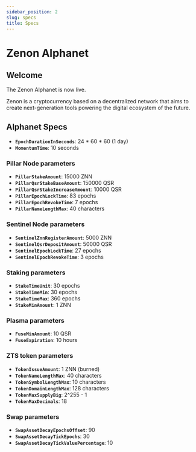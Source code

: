 ```yaml
---
sidebar_position: 2
slug: specs
title: Specs
---
```


# Zenon Alphanet

## Welcome

The Zenon Alphanet is now live.

Zenon is a cryptocurrency based on a decentralized network that aims to create next-generation tools powering the digital ecosystem of the future.

## Alphanet Specs
- **`EpochDurationInSeconds`**: 24 * 60 * 60 (1 day)
- **`MomentumTime`**: 10 seconds

### Pillar Node parameters
- **`PillarStakeAmount`**: 15000 ZNN
- **`PillarQsrStakeBaseAmount`**: 150000 QSR
- **`PillarQsrStakeIncreaseAmount`**: 10000 QSR
- **`PillarEpochLockTime`**: 83 epochs
- **`PillarEpochRevokeTime`**: 7 epochs
- **`PillarNameLengthMax`**: 40 characters

### Sentinel Node parameters
- **`SentinelZnnRegisterAmount`**: 5000 ZNN
- **`SentinelQsrDepositAmount`**: 50000 QSR
- **`SentinelEpochLockTime`**: 27 epochs
- **`SentinelEpochRevokeTime`**: 3 epochs

### Staking parameters
- **`StakeTimeUnit`**: 30 epochs
- **`StakeTimeMin`**: 30 epochs
- **`StakeTimeMax`**: 360 epochs
- **`StakeMinAmount`**: 1 ZNN

### Plasma parameters
- **`FuseMinAmount`**: 10 QSR
- **`FuseExpiration`**: 10 hours

### ZTS token parameters
- **`TokenIssueAmount`**: 1 ZNN (burned)
- **`TokenNameLengthMax`**: 40 characters
- **`TokenSymbolLengthMax`**: 10 characters
- **`TokenDomainLengthMax`**: 128 characters
- **`TokenMaxSupplyBig`**: 2^255 - 1
- **`TokenMaxDecimals`**: 18

### Swap parameters
- **`SwapAssetDecayEpochsOffset`**: 90
- **`SwapAssetDecayTickEpochs`**: 30
- **`SwapAssetDecayTickValuePercentage`**: 10
